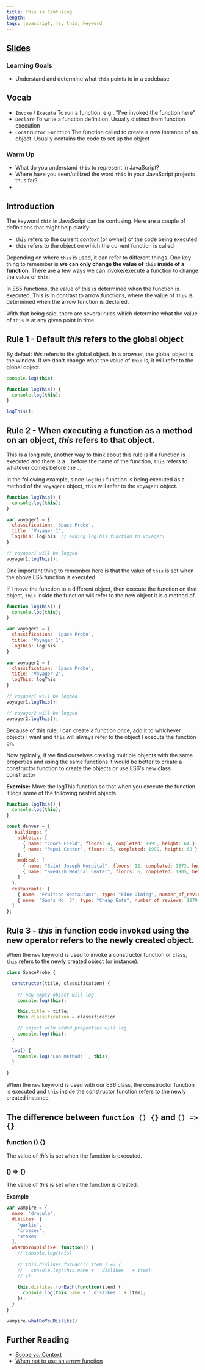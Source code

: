```yaml
---
title: This is Confusing
length:
tags: javascript, js, this, keyword
---
```


## [Slides](https://drive.google.com/open?id=1oF5k17fEaN_I4KIQOdBK-eEaNBf_S0_DrZhFzbPrA2w)

### Learning Goals

* Understand and determine what `this` points to in a codebase

## Vocab

- `Invoke` / `Execute` To run a function. e.g., "I've invoked the function here"
- `Declare` To write a function definition. Usually distinct from function execution
- `Constructor Function` The function called to create a new instance of an object. Usually contains the code to set up the object 

### Warm Up

* What do you understand `this` to represent in JavaScript? 
* Where have you seen/utilized the word `this` in your JavaScript projects thus far?
* 

## Introduction

The keyword `this` in JavaScript can be confusing. Here are a couple of definitions that might help clarify:

* `this` refers to the current *context* (or owner) of the code being executed
* `this` refers to the object on which the current function is called


Depending on where `this` is used, it can refer to different things. One key thing to remember is **we can only change the value of** `this` **inside of a function**. There are a few ways we can invoke/execute a function to change the value of `this`.

In ES5 functions, the value of this is determined when the function is executed. This is in contrast to arrow functions, where the value of `this` is determined when the arrow function is declared.

With that being said, there are several rules which determine what the value of `this` is at any given point in time.

## Rule 1 - Default _this_ refers to the global object

By default _this_ refers to the global object. In a browser, the global object is the window. If we don't change what the value of `this` is, it will refer to the global object.

```javascript
console.log(this);

function logThis() {
  console.log(this);
}

logThis();
```

## Rule 2 - When executing a function as a method on an object, _this_ refers to that object.

This is a long rule, another way to think about this rule is if a function is executed and there is a `.` before the name of the function, `this` refers to whatever comes before the `.`. 

In the following example, since `logThis` function is being executed as a method of the `voyager1` object, `this` will refer to the `voyager1` object.

```javascript
function logThis() {
  console.log(this);
}

var voyager1 = {
  classification: 'Space Probe',
  title: 'Voyager 1',
  logThis: logThis  // adding logThis function to voyager1
}

// voyager1 will be logged
voyager1.logThis();  
```

One important thing to remember here is that the value of `this` is set when the above ES5 function is executed.

If I move the function to a different object, then execute the function on that object, `this` inside the function will refer to the new object it is a method of.

```javascript
function logThis() {
  console.log(this);
}

var voyager1 = {
  classification: 'Space Probe',
  title: 'Voyager 1',
  logThis: logThis
}

var voyager2 = {
  classification: 'Space Probe',
  title: 'Voyager 2',
  logThis: logThis
}

// voyager1 will be logged
voyager1.logThis(); 

// voyager2 will be logged
voyager2.logThis();  
```

Because of this rule, I can create a function once, add it to whichever objects I want and `this` will always refer to the object I execute the function on.

Now typically, if we find ourselves creating multiple objects with the same properties and using the same functions it would be better to create a constructor function to create the objects or use ES6's new class constructor

**Exercise:** Move the logThis function so that when you execute the function it logs some of the following nested objects.

```js
function logThis() {
  console.log(this);
}

const denver = {
   buildings: {
    athletic: [
      { name: "Coors Field", floors: 4, completed: 1995, height: 64 },
      { name: "Pepsi Center", floors: 5, completed: 1999, height: 68 }
    ],
    medical: [
      { name: "Saint Joseph Hospital", floors: 12, completed: 1873, height: 120, beds: 365 },
      { name: "Swedish Medical Center", floors: 6, completed: 1905, height: 65, beds: 368 }
    ]
  },
  restaurants: [
    { name: "Fruition Restaurant", type: "Fine Dining", number_of_reviews: 788 },
    { name: "Sam's No. 3", type: "Cheap Eats", number_of_reviews: 1870 },
  ]
};
```

## Rule 3 - _this_ in function code invoked using the new operator refers to the newly created object.

When the `new` keyword is used to invoke a constructor function or class, `this` refers to the newly created object (or instance).


```javascript
class SpaceProbe {

  constructor(title, classification) {
  
    // new empty object will log
    console.log(this);  

    this.title = title;
    this.classification = classification

    // object with added properties will log
    console.log(this);  
  }

  loo() { 
    console.log('Loo method! ', this);
  }
  
}
```

When the `new` keyword is used with our ES6 class, the constructor function is executed and `this` inside the constructor function refers to the newly created instance.

<!-- 
## Rule 4 - When a function is called with either call, apply or bind, _this_ is set to the first argument passed to call, apply or bind

```
function logThis() {
  console.log(this);
}

var voyager1 = {
  classification: 'Space Probe',
  title: 'Voyager 1',
  logThis: function () {
    console.log(this);
  }
}

logThis.call(voyager1);
logThis.apply(voyager1);

var logVoyager = logThis.bind(voyager1);

logVoyager();
``` -->

## The difference between `function () {}` and `() => {}`

### function () {}
The value of _this_ is set when the function is executed.

### () => {}
The value of _this_ is set when the function is created.

**Example**

```js
var vampire = {
  name: 'dracula',
  dislikes: [
    'garlic',
    'crosses',
    'stakes'
  ],
  whatDoYouDislike: function() {
    // console.log(this)
    
    // this.dislikes.forEach(( item ) => {
    //   console.log(this.name + ' dislikes ' + item)
    // })
    
    this.dislikes.forEach(function(item) {
      console.log(this.name + ' dislikes ' + item);
    });
  }
}

vampire.whatDoYouDislike()
```



## Further Reading

* [Scope vs. Context](http://ryanmorr.com/understanding-scope-and-context-in-javascript/)
* [When not to use an arrow function](https://wesbos.com/arrow-function-no-no/)